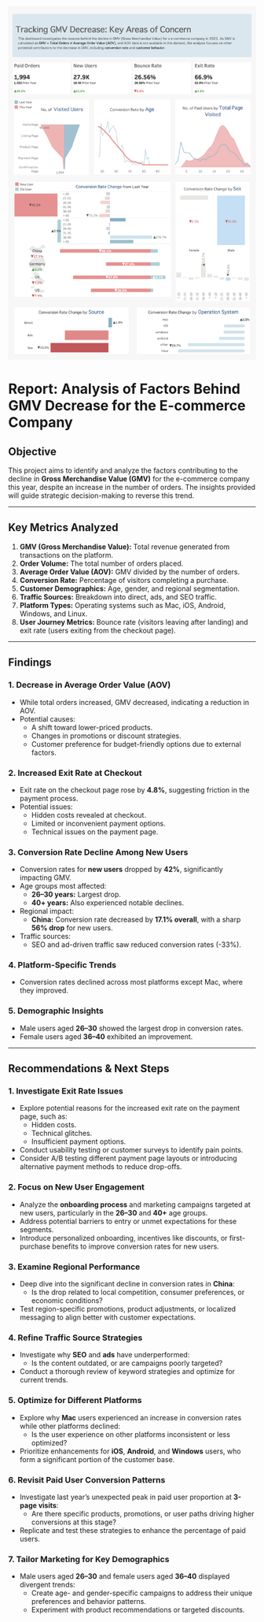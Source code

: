 ![dashboard](https://github.com/Melodymaifafa/E-commerce_dashboard/blob/main/E-commerce_dashboard1.PNG)
# Report: Analysis of Factors Behind GMV Decrease for the E-commerce Company

## **Objective**
This project aims to identify and analyze the factors contributing to the decline in **Gross Merchandise Value (GMV)** for the e-commerce company this year, despite an increase in the number of orders. The insights provided will guide strategic decision-making to reverse this trend.

---

## **Key Metrics Analyzed**
1. **GMV (Gross Merchandise Value):** Total revenue generated from transactions on the platform.
2. **Order Volume:** The total number of orders placed.
3. **Average Order Value (AOV):** GMV divided by the number of orders.
4. **Conversion Rate:** Percentage of visitors completing a purchase.
5. **Customer Demographics:** Age, gender, and regional segmentation.
6. **Traffic Sources:** Breakdown into direct, ads, and SEO traffic.
7. **Platform Types:** Operating systems such as Mac, iOS, Android, Windows, and Linux.
8. **User Journey Metrics:** Bounce rate (visitors leaving after landing) and exit rate (users exiting from the checkout page).

---

## **Findings**
### **1. Decrease in Average Order Value (AOV)**
- While total orders increased, GMV decreased, indicating a reduction in AOV.
- Potential causes:
  - A shift toward lower-priced products.
  - Changes in promotions or discount strategies.
  - Customer preference for budget-friendly options due to external factors.

### **2. Increased Exit Rate at Checkout**
- Exit rate on the checkout page rose by **4.8%**, suggesting friction in the payment process.
- Potential issues:
  - Hidden costs revealed at checkout.
  - Limited or inconvenient payment options.
  - Technical issues on the payment page.

### **3. Conversion Rate Decline Among New Users**
- Conversion rates for **new users** dropped by **42%**, significantly impacting GMV.
- Age groups most affected:
  - **26–30 years:** Largest drop.
  - **40+ years:** Also experienced notable declines.
- Regional impact:
  - **China:** Conversion rate decreased by **17.1% overall**, with a sharp **56% drop** for new users.
- Traffic sources:
  - SEO and ad-driven traffic saw reduced conversion rates (-33%).

### **4. Platform-Specific Trends**
- Conversion rates declined across most platforms except Mac, where they improved.

### **5. Demographic Insights**
- Male users aged **26–30** showed the largest drop in conversion rates.
- Female users aged **36–40** exhibited an improvement.

---

## **Recommendations & Next Steps**

### **1. Investigate Exit Rate Issues**
- Explore potential reasons for the increased exit rate on the payment page, such as:
  - Hidden costs.
  - Technical glitches.
  - Insufficient payment options.
- Conduct usability testing or customer surveys to identify pain points.
- Consider A/B testing different payment page layouts or introducing alternative payment methods to reduce drop-offs.

### **2. Focus on New User Engagement**
- Analyze the **onboarding process** and marketing campaigns targeted at new users, particularly in the **26–30** and **40+** age groups.
- Address potential barriers to entry or unmet expectations for these segments.
- Introduce personalized onboarding, incentives like discounts, or first-purchase benefits to improve conversion rates for new users.

### **3. Examine Regional Performance**
- Deep dive into the significant decline in conversion rates in **China**:
  - Is the drop related to local competition, consumer preferences, or economic conditions?
- Test region-specific promotions, product adjustments, or localized messaging to align better with customer expectations.

### **4. Refine Traffic Source Strategies**
- Investigate why **SEO** and **ads** have underperformed:
  - Is the content outdated, or are campaigns poorly targeted?
- Conduct a thorough review of keyword strategies and optimize for current trends.

### **5. Optimize for Different Platforms**
- Explore why **Mac** users experienced an increase in conversion rates while other platforms declined:
  - Is the user experience on other platforms inconsistent or less optimized?
- Prioritize enhancements for **iOS**, **Android**, and **Windows** users, who form a significant portion of the customer base.

### **6. Revisit Paid User Conversion Patterns**
- Investigate last year’s unexpected peak in paid user proportion at **3-page visits**:
  - Are there specific products, promotions, or user paths driving higher conversions at this stage?
- Replicate and test these strategies to enhance the percentage of paid users.

### **7. Tailor Marketing for Key Demographics**
- Male users aged **26–30** and female users aged **36–40** displayed divergent trends:
  - Create age- and gender-specific campaigns to address their unique preferences and behavior patterns.
  - Experiment with product recommendations or targeted discounts.



